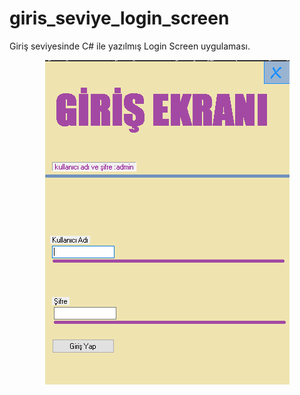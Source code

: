 # giris_seviye_login_screen
Giriş seviyesinde C# ile yazılmış Login Screen uygulaması.
<div align="center">
  <img src="https://github.com/yusuferdemyamali/giris_seviye_login_screen/blob/main/1.png" width="auto">
<div>
